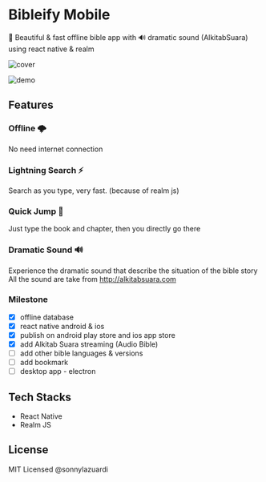 # Bibleify Mobile

📖 Beautiful & fast offline bible app with 🔊 dramatic sound (AlkitabSuara) using react native & realm

![cover](https://i.imgur.com/3ClKypS.png)

![demo](https://i.imgur.com/lQjYMLt.gif)

## Features

### Offline 🌩️

No need internet connection

### Lightning Search ⚡

Search as you type, very fast. (because of realm js)

### Quick Jump 🏃

Just type the book and chapter, then you directly go there

### Dramatic Sound 🔊

Experience the dramatic sound that describe the situation of the bible story
All the sound are take from http://alkitabsuara.com

### Milestone

- [x] offline database
- [x] react native android & ios
- [x] publish on android play store and ios app store
- [x] add Alkitab Suara streaming (Audio Bible)
- [ ] add other bible languages & versions
- [ ] add bookmark
- [ ] desktop app - electron

## Tech Stacks

- React Native
- Realm JS

## License

MIT Licensed @sonnylazuardi
